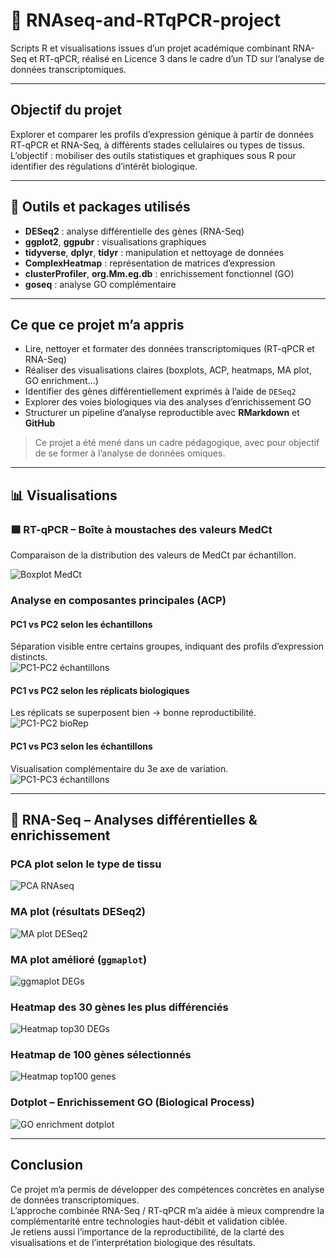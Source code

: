 # 🧬 RNAseq-and-RTqPCR-project

Scripts R et visualisations issues d’un projet académique combinant RNA-Seq et RT-qPCR, réalisé en Licence 3 dans le cadre d’un TD sur l’analyse de données transcriptomiques.

---

##  Objectif du projet

Explorer et comparer les profils d’expression génique à partir de données RT-qPCR et RNA-Seq, à différents stades cellulaires ou types de tissus.  
L’objectif : mobiliser des outils statistiques et graphiques sous R pour identifier des régulations d’intérêt biologique.

---

## 🧰 Outils et packages utilisés

- **DESeq2** : analyse différentielle des gènes (RNA-Seq)
- **ggplot2**, **ggpubr** : visualisations graphiques
- **tidyverse**, **dplyr**, **tidyr** : manipulation et nettoyage de données  
- **ComplexHeatmap** : représentation de matrices d’expression
- **clusterProfiler**, **org.Mm.eg.db** : enrichissement fonctionnel (GO)
- **goseq** : analyse GO complémentaire

---

##  Ce que ce projet m’a appris

- Lire, nettoyer et formater des données transcriptomiques (RT-qPCR et RNA-Seq)
- Réaliser des visualisations claires (boxplots, ACP, heatmaps, MA plot, GO enrichment…)
- Identifier des gènes différentiellement exprimés à l’aide de `DESeq2`
- Explorer des voies biologiques via des analyses d’enrichissement GO
- Structurer un pipeline d’analyse reproductible avec **RMarkdown** et **GitHub**

> Ce projet a été mené dans un cadre pédagogique, avec pour objectif de se former à l’analyse de données omiques.

---

## 📊 Visualisations

### 🟦 RT-qPCR – Boîte à moustaches des valeurs MedCt

Comparaison de la distribution des valeurs de MedCt par échantillon.

![Boxplot MedCt](boxplot_medct_gdm.png)


###  Analyse en composantes principales (ACP)

#### PC1 vs PC2 selon les échantillons  
Séparation visible entre certains groupes, indiquant des profils d’expression distincts.  
![PC1-PC2 échantillons](PCA_PC1_PC2_par_echantillon.png)

#### PC1 vs PC2 selon les réplicats biologiques  
Les réplicats se superposent bien → bonne reproductibilité.  
![PC1-PC2 bioRep](PCA_PC1_PC2_par_bioRep.png)

#### PC1 vs PC3 selon les échantillons  
Visualisation complémentaire du 3e axe de variation.  
![PC1-PC3 échantillons](PCA_PC1_PC3_par_echantillon.png)

---

## 🧬 RNA-Seq – Analyses différentielles & enrichissement

### PCA plot selon le type de tissu  
![PCA RNAseq](PCA_Plot_source_name.png)

### MA plot (résultats DESeq2)  
![MA plot DESeq2](MA_plot_res.png)

### MA plot amélioré (`ggmaplot`)  
![ggmaplot DEGs](MA_plot_ggmaplot_DEGs_Liver_vs_Cerebellum.png)

### Heatmap des 30 gènes les plus différenciés  
![Heatmap top30 DEGs](heatmap_top30_DEGs.png)

### Heatmap de 100 gènes sélectionnés  
![Heatmap top100 genes](heatmap_top100_genes.png)

### Dotplot – Enrichissement GO (Biological Process)  
![GO enrichment dotplot](GO_Enrichment_dotplot.png)

---

## Conclusion

Ce projet m’a permis de développer des compétences concrètes en analyse de données transcriptomiques.  
L’approche combinée RNA-Seq / RT-qPCR m’a aidée à mieux comprendre la complémentarité entre technologies haut-débit et validation ciblée.  
Je retiens aussi l’importance de la reproductibilité, de la clarté des visualisations et de l’interprétation biologique des résultats.

